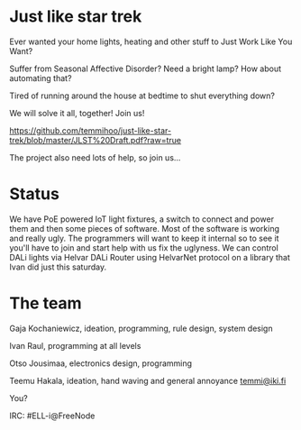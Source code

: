 # Just like star trek

Ever wanted your home lights, heating and other stuff to Just Work Like You Want?

Suffer from Seasonal Affective Disorder? Need a bright lamp? How about automating that?

Tired of running around the house at bedtime to shut everything down?

We will solve it all, together! Join us!

https://github.com/temmihoo/just-like-star-trek/blob/master/JLST%20Draft.pdf?raw=true

The project also need lots of help, so join us...

# Status

We have PoE powered IoT light fixtures, a switch to connect and power them and then some pieces of software.
Most of the software is working and really ugly. The programmers will want to keep it internal so to see it
you'll have to join and start help with us fix the uglyness. We can control DALi lights via 
Helvar DALi Router using HelvarNet protocol on a library that Ivan did just this saturday.

# The team

Gaja Kochaniewicz, ideation, programming, rule design, system design

Ivan Raul, programming at all levels

Otso Jousimaa, electronics design, programming

Teemu Hakala, ideation, hand waving and general annoyance
temmi@iki.fi

You?

IRC: #ELL-i@FreeNode
